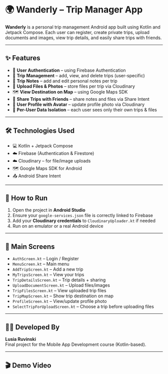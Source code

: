 # 🌍 Wanderly – Trip Manager App

**Wanderly** is a personal trip management Android app built using Kotlin and Jetpack Compose. Each user can register, create private trips, upload documents and images, view trip details, and easily share trips with friends.

---

## ✨ Features

- 🔐 **User Authentication** – using Firebase Authentication
- 🧳 **Trip Management** – add, view, and delete trips (user-specific)
- 📝 **Trip Notes** – add and edit personal notes per trip
- 📎 **Upload Files & Photos** – store files per trip via Cloudinary
- 🗺️ **View Destination on Map** – using Google Maps SDK
- 🔗 **Share Trips with Friends** – share notes and files via Share Intent
- 👤 **User Profile with Avatar** – update profile photo via Cloudinary
- 🚫 **Per-User Data Isolation** – each user sees only their own trips & files

---

## 🛠️ Technologies Used

- 💻 Kotlin + Jetpack Compose
- ☁️ Firebase (Authentication & Firestore)
- ☁️ Cloudinary – for file/image uploads
- 🗺️ Google Maps SDK for Android
- 📤 Android Share Intent

---

## 🧪 How to Run

1. Open the project in **Android Studio**
2. Ensure your `google-services.json` file is correctly linked to Firebase
3. Add your **Cloudinary credentials** to `CloudinaryUploader.kt` if needed
4. Run on an emulator or a real Android device

---

## 📂 Main Screens

- `AuthScreen.kt` – Login / Register
- `MenuScreen.kt` – Main menu
- `AddTripScreen.kt` – Add a new trip
- `MyTripsScreen.kt` – View your trips
- `TripDetailsScreen.kt` – Trip details + sharing 
- `UploadDocumentScreen.kt` – Upload files/images
- `TripFilesScreen.kt` – View uploaded trip files
- `TripMapScreen.kt` – Show trip destination on map
- `ProfileScreen.kt` – View/update profile photo
- `SelectTripForUploadScreen.kt` – Choose a trip before uploading files

---

## 👩‍💻 Developed By

**Lusia Ruvinski**  
Final project for the Mobile App Development course (Kotlin-based).

---

## 🎬 Demo Video


